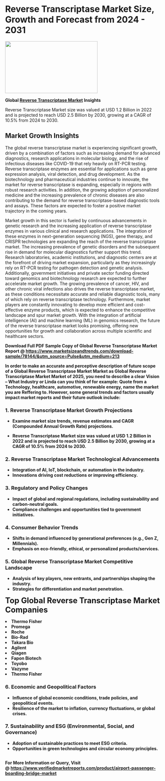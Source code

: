 <H1>Reverse Transcriptase Market Size, Growth and Forecast from 2024 - 2031</H1><img class="aligncenter size-medium wp-image-584254" src="https://thirdeyenews.in/wp-content/uploads/2024/09/Global-Market-Research-300x168.jpeg" alt="" width="300" height="168" /><p><strong>Global&nbsp;<a href="https://www.marketsizeandtrends.com/download-sample/78144/&amp;utm_source=Pulse&amp;utm_medium=213">Reverse Transcriptase Market</a> Insights</strong></p><p>Reverse Transcriptase Market size was valued at USD 1.2 Billion in 2022 and is projected to reach USD 2.5 Billion by 2030, growing at a CAGR of 10.5% from 2024 to 2030.</p><p><h2>Market Growth Insights</h2> <p>The global reverse transcriptase market is experiencing significant growth, driven by a combination of factors such as increasing demand for advanced diagnostics, research applications in molecular biology, and the rise of infectious diseases like COVID-19 that rely heavily on RT-PCR testing. Reverse transcriptase enzymes are essential for applications such as gene expression analysis, viral detection, and drug development. As the biotechnology and pharmaceutical industries continue to innovate, the market for reverse transcriptase is expanding, especially in regions with robust research activities. In addition, the growing adoption of personalized medicine and the increasing prevalence of chronic diseases are also contributing to the demand for reverse transcriptase-based diagnostic tools and assays. These factors are expected to foster a positive market trajectory in the coming years. </p> <p><strong></strong></p> <p>Market growth in this sector is fueled by continuous advancements in genetic research and the increasing application of reverse transcriptase enzymes in various clinical and research applications. The integration of these enzymes in next-generation sequencing (NGS), gene therapy, and CRISPR technologies are expanding the reach of the reverse transcriptase market. The increasing prevalence of genetic disorders and the subsequent rise in demand for molecular diagnostics further support this trend. Research laboratories, academic institutions, and diagnostic centers are at the forefront of driving market expansion, particularly as they increasingly rely on RT-PCR testing for pathogen detection and genetic analysis. Additionally, government initiatives and private sector funding directed toward genomics and biotechnology research are expected to further accelerate market growth. The growing prevalence of cancer, HIV, and other chronic viral infections also drives the reverse transcriptase market, as these conditions necessitate accurate and reliable diagnostic tools, many of which rely on reverse transcriptase technology. Furthermore, market players are constantly innovating to develop more efficient and cost-effective enzyme products, which is expected to enhance the competitive landscape and spur market growth. With the integration of artificial intelligence (AI) and machine learning (ML) in genomics research, the future of the reverse transcriptase market looks promising, offering new opportunities for growth and collaboration across multiple scientific and healthcare sectors. </p> <p><strong></p><p><span class=""><strong>Download Full PDF Sample Copy of Global Reverse Transcriptase Market Report</strong> @ <a href="https://www.marketsizeandtrends.com/download-sample/78144/&amp;utm_source=Pulse&amp;utm_medium=213" target="_blank">https://www.marketsizeandtrends.com/download-sample/78144/&amp;utm_source=Pulse&amp;utm_medium=213</a></span></p><p>In order to make an accurate and perceptive description of future scope of a Global&nbsp;Reverse Transcriptase Market Market as Global&nbsp;Reverse Transcriptase Market Market of 2025, you need to describe a clear Vision &ndash; What Industry or Linda can you think of for example: Quote from a Technology, healthcare, automotive, renewable energy, name the market you are Reffering to. However, some general trends and factors usually impact market reports and their future outlook include:</p><h3>1.&nbsp;<strong>Reverse Transcriptase Market Growth Projections</strong></h3><ul><li>Examine market size trends, revenue estimates and CAGR (Compounded Annual Growth Rate) projections.</li><li><p>Reverse Transcriptase Market size was valued at USD 1.2 Billion in 2022 and is projected to reach USD 2.5 Billion by 2030, growing at a CAGR of 10.5% from 2024 to 2030.</p></li></ul><h3>2.&nbsp;<strong>Reverse Transcriptase Market Technological Advancements</strong></h3><ul><li>Integration of AI, IoT, blockchain, or automation in the industry.</li><li>Innovations driving cost reductions or improving efficiency.</li></ul><h3>3.&nbsp;<strong>Regulatory and Policy Changes</strong></h3><ul><li>Impact of global and regional regulations, including sustainability and carbon-neutral goals.</li><li>Compliance challenges and opportunities tied to government initiatives.</li></ul><h3>4.&nbsp;<strong>Consumer Behavior Trends</strong></h3><ul><li>Shifts in demand influenced by generational preferences (e.g., Gen Z, Millennials).</li><li>Emphasis on eco-friendly, ethical, or personalized products/services.</li></ul><h3>5.&nbsp;<strong>Global Reverse Transcriptase Market Competitive Landscape</strong></h3><ul><li>Analysis of key players, new entrants, and partnerships shaping the industry.</li><li>Strategies for differentiation and market penetration.</li></ul><p data-pm-slice="1 1 []"><span style="color: inherit; font-family: inherit; font-size: 25px;">Top Global Reverse Transcriptase Market Companies</span></p><div class="" data-test-id=""><p><li>Thermo Fisher</li><li> Promega</li><li> Roche</li><li> Bio-Rad</li><li> Takara Bio</li><li> Agilent</li><li> Qiagen</li><li> Fapon Biotech</li><li> Toyobo</li><li> Vazyme</li><li> Thermo Fisher</li></p></div><h3>6.&nbsp;<strong>Economic and Geopolitical Factors</strong></h3><ul><li>Influence of global economic conditions, trade policies, and geopolitical events.</li><li>Resilience of the market to inflation, currency fluctuations, or global crises.</li></ul><h3>7.&nbsp;<strong>Sustainability and ESG (Environmental, Social, and Governance)</strong></h3><ul><li>Adoption of sustainable practices to meet ESG criteria.</li><li>Opportunities in green technologies and circular economy principles.</li></ul><h2><strong style="font-size: 14px;">For More Information or Query, Visit @&nbsp;</strong><a style="background-color: #ffffff; font-size: 14px;" href="https://www.marketsizeandtrends.com/report/reverse-transcriptase-market/" target="_blank">https://www.verifiedmarketreports.com/product/airport-passenger-boarding-bridge-market</a></h2>
